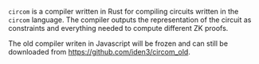 `circom` is a compiler written in Rust for compiling circuits written in the `circom` language.
The compiler outputs the representation of the circuit as constraints and everything needed to compute different ZK proofs.

The old compiler writen in Javascript will be frozen and can still be downloaded from https://github.com/iden3/circom_old.

